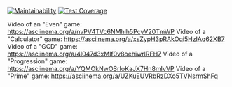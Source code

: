 [![Maintainability](https://api.codeclimate.com/v1/badges/50e4c75742c61fa77c45/maintainability)](https://codeclimate.com/github/MarkinIA/java-project-61/maintainability)
[![Test Coverage](https://api.codeclimate.com/v1/badges/50e4c75742c61fa77c45/test_coverage)](https://codeclimate.com/github/MarkinIA/java-project-61/test_coverage)

Video of an "Even" game: https://asciinema.org/a/nvPV4TVc6NMhlh5PcyV20TmWP
Video of a "Calculator" game: https://asciinema.org/a/xsZypH3pRAkOqi5HzIAq62XB7
Video of a "GCD" game: https://asciinema.org/a/4l047d3xMlf0v8oehiwrlRFH7
Video of a "Progression" game: https://asciinema.org/a/YQMOkNwOSrIoKaJX7Hn8mIvVP
Video of a "Prime" game: https://asciinema.org/a/UZKuEUVRbRzDXo5TVNsrmShFq